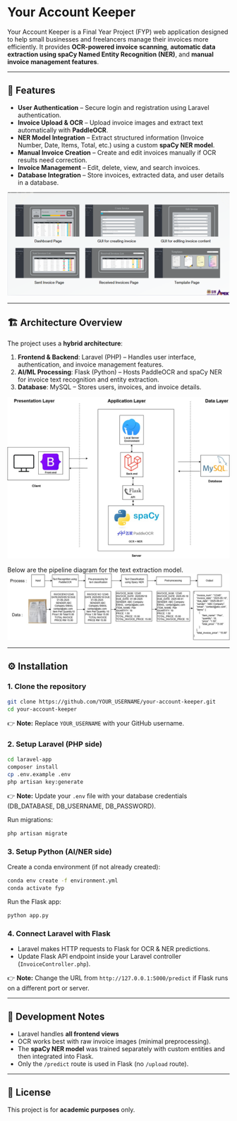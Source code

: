 # Your Account Keeper

Your Account Keeper is a Final Year Project (FYP) web application designed to help small businesses and freelancers manage their invoices more efficiently. It provides **OCR-powered invoice scanning**, **automatic data extraction using spaCy Named Entity Recognition (NER)**, and **manual invoice management features**.

---

## 🚀 Features

- **User Authentication** – Secure login and registration using Laravel authentication.
- **Invoice Upload & OCR** – Upload invoice images and extract text automatically with **PaddleOCR**.
- **NER Model Integration** – Extract structured information (Invoice Number, Date, Items, Total, etc.) using a custom **spaCy NER model**.
- **Manual Invoice Creation** – Create and edit invoices manually if OCR results need correction.
- **Invoice Management** – Edit, delete, view, and search invoices.
- **Database Integration** – Store invoices, extracted data, and user details in a database.

![UI](images/gui.png)

---

## 🏗️ Architecture Overview

The project uses a **hybrid architecture**:

1. **Frontend & Backend**: Laravel (PHP) – Handles user interface, authentication, and invoice management features.  
2. **AI/ML Processing**: Flask (Python) – Hosts PaddleOCR and spaCy NER for invoice text recognition and entity extraction.  
3. **Database**: MySQL – Stores users, invoices, and invoice details.  

![Architecture](images/archi_final.jpg)

Below are the pipeline diagram for the text extraction model.
![AI Pipeline](images/pipeline.jpg)

---

## ⚙️ Installation

### 1. Clone the repository
```bash
git clone https://github.com/YOUR_USERNAME/your-account-keeper.git
cd your-account-keeper
```

👉 **Note:** Replace `YOUR_USERNAME` with your GitHub username.

### 2. Setup Laravel (PHP side)
```bash
cd laravel-app
composer install
cp .env.example .env
php artisan key:generate
```

👉 **Note:** Update your `.env` file with your database credentials (DB_DATABASE, DB_USERNAME, DB_PASSWORD).

Run migrations:
```bash
php artisan migrate
```

### 3. Setup Python (AI/NER side)
Create a conda environment (if not already created):
```bash
conda env create -f environment.yml
conda activate fyp
```

Run the Flask app:
```bash
python app.py
```

### 4. Connect Laravel with Flask
- Laravel makes HTTP requests to Flask for OCR & NER predictions.  
- Update Flask API endpoint inside your Laravel controller (`InvoiceController.php`).  

👉 **Note:** Change the URL from `http://127.0.0.1:5000/predict` if Flask runs on a different port or server.

---


## 📝 Development Notes

- Laravel handles **all frontend views** 
- OCR works best with raw invoice images (minimal preprocessing).
- The **spaCy NER model** was trained separately with custom entities and then integrated into Flask.
- Only the `/predict` route is used in Flask (no `/upload` route).

---


## 📜 License

This project is for **academic purposes** only.  
